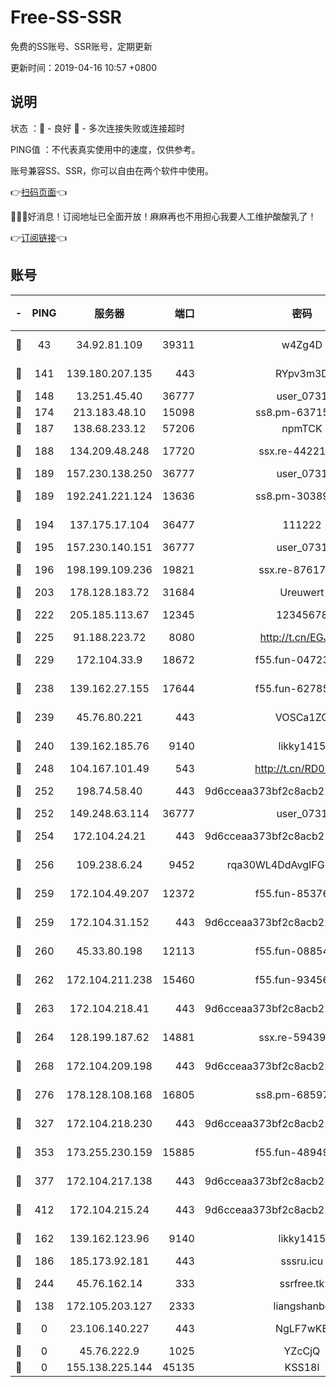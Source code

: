 # Free-SS-SSR

免费的SS账号、SSR账号，定期更新

更新时间：2019-04-16 10:57 +0800

## 说明

状态     ：🙂 - 良好 🙁 - 多次连接失败或连接超时

PING值   ：不代表真实使用中的速度，仅供参考。

账号兼容SS、SSR，你可以自由在两个软件中使用。

👉[扫码页面](https://liesauer.github.io/Free-SS-SSR/)👈

🎉🎉🎉好消息！订阅地址已全面开放！麻麻再也不用担心我要人工维护酸酸乳了！

👉[订阅链接](https://www.liesauer.net/yogurt/subscribe?ACCESS_TOKEN=DAYxR3mMaZAsaqUb)👈

## 账号

|-|PING|服务器|端口|密码|加密方式|区域|
|:----:|:----:|:-----:|-----:|:----:|:----:|:----:|
|🙂|43|34.92.81.109|39311|w4Zg4D|chacha20-ietf|US|
|🙂|141|139.180.207.135|443|RYpv3m3D|aes-256-cfb|JP|
|🙂|148|13.251.45.40|36777|user_0731|chacha20|SG|
|🙂|174|213.183.48.10|15098|ss8.pm-63715751|rc4-md5|RU|
|🙂|187|138.68.233.12|57206|npmTCK|rc4-md5|US|
|🙂|188|134.209.48.248|17720|ssx.re-44221085|aes-256-cfb|US|
|🙂|189|157.230.138.250|36777|user_0731|chacha20|US|
|🙂|189|192.241.221.124|13636|ss8.pm-30389881|aes-256-cfb|US|
|🙂|194|137.175.17.104|36477|111222|aes-256-cfb|US|
|🙂|195|157.230.140.151|36777|user_0731|chacha20|US|
|🙂|196|198.199.109.236|19821|ssx.re-87617585|aes-256-cfb|US|
|🙂|203|178.128.183.72|31684|Ureuwert|chacha20|US|
|🙂|222|205.185.113.67|12345|12345678|aes-256-cfb|US|
|🙂|225|91.188.223.72|8080|http://t.cn/EGJIyrl|rc4-md5|RU|
|🙂|229|172.104.33.9|18672|f55.fun-04723964|aes-256-cfb|SG|
|🙂|238|139.162.27.155|17644|f55.fun-62785557|aes-256-cfb|SG|
|🙂|239|45.76.80.221|443|VOSCa1ZG|aes-256-cfb|DE|
|🙂|240|139.162.185.76|9140|likky1415|aes-256-cfb|DE|
|🙂|248|104.167.101.49|543|http://t.cn/RD0D7sx|rc4-md5|CA|
|🙂|252|198.74.58.40|443|9d6cceaa373bf2c8acb22e60b6a58be6|aes-256-cfb|US|
|🙂|252|149.248.63.114|36777|user_0731|chacha20|CA|
|🙂|254|172.104.24.21|443|9d6cceaa373bf2c8acb22e60b6a58be6|aes-256-cfb|US|
|🙂|256|109.238.6.24|9452|rqa30WL4DdAvgIFG6Fs3znzTa|aes-256-cfb|FR|
|🙂|259|172.104.49.207|12372|f55.fun-85376024|aes-256-cfb|SG|
|🙂|259|172.104.31.152|443|9d6cceaa373bf2c8acb22e60b6a58be6|aes-256-cfb|US|
|🙂|260|45.33.80.198|12113|f55.fun-08854609|aes-256-cfb|US|
|🙂|262|172.104.211.238|15460|f55.fun-93456939|aes-256-cfb|US|
|🙂|263|172.104.218.41|443|9d6cceaa373bf2c8acb22e60b6a58be6|aes-256-cfb|US|
|🙂|264|128.199.187.62|14881|ssx.re-59439256|aes-256-cfb|SG|
|🙂|268|172.104.209.198|443|9d6cceaa373bf2c8acb22e60b6a58be6|aes-256-cfb|US|
|🙂|276|178.128.108.168|16805|ss8.pm-68597133|aes-256-cfb|SG|
|🙂|327|172.104.218.230|443|9d6cceaa373bf2c8acb22e60b6a58be6|aes-256-cfb|US|
|🙂|353|173.255.230.159|15885|f55.fun-48949694|aes-256-cfb|US|
|🙂|377|172.104.217.138|443|9d6cceaa373bf2c8acb22e60b6a58be6|aes-256-cfb|US|
|🙂|412|172.104.215.24|443|9d6cceaa373bf2c8acb22e60b6a58be6|aes-256-cfb|US|
|🙂|162|139.162.123.96|9140|likky1415|aes-256-cfb|JP|
|🙂|186|185.173.92.181|443|sssru.icu|rc4-md5|RU|
|🙂|244|45.76.162.14|333|ssrfree.tk|aes-256-cfb|SG|
|🙁|138|172.105.203.127|2333|liangshanbo|chacha20|JP|
|🙁|0|23.106.140.227|443|NgLF7wKB|aes-256-cfb|US|
|🙁|0|45.76.222.9|1025|YZcCjQ|rc4-md5|JP|
|🙁|0|155.138.225.144|45135|KSS18l|rc4-md5|US|
